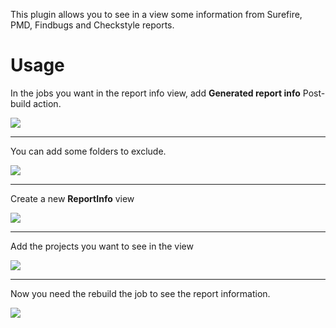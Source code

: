   

This plugin allows you to see in a view some information from Surefire,
PMD, Findbugs and Checkstyle reports.

# Usage

In the jobs you want in the report info view, add **Generated report
info** Post-build action.

![](https://github.com/gcolin/report-info/raw/master/config1.png)

------------------------------------------------------------------------

You can add some folders to exclude.

![](https://github.com/gcolin/report-info/raw/master/config2.png)

------------------------------------------------------------------------

Create a new **ReportInfo** view

![](https://github.com/gcolin/report-info/raw/master/config3.png)

------------------------------------------------------------------------

Add the projects you want to see in the view

![](https://github.com/gcolin/report-info/raw/master/config4.png)

------------------------------------------------------------------------

Now you need the rebuild the job to see the report information.

![](https://github.com/gcolin/report-info/raw/master/screen.png)
